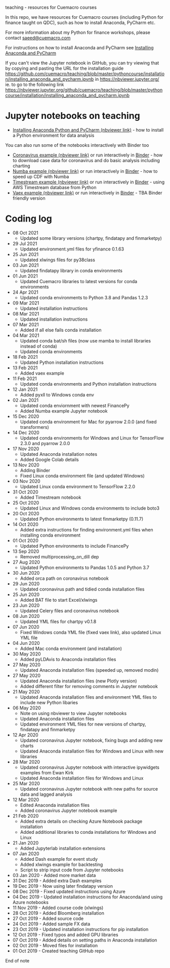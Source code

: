  teaching - resources for Cuemacro courses

In this repo, we have resources for Cuemacro courses (including Python for finance taught on QDC), such as how to install Anaconda, PyCharm etc.

For more information about my Python for finance workshops, please contact saeed@cuemacro.com

For instructions on how to install Anaconda and PyCharm see [Installing Anaconda and PyCharm](pythoncourse/installation/installing_anaconda_and_pycharm.ipynb)

If you can't view the Jupyter notebook in GitHub, you can try viewing that by copying and pasting the URL for the installation guide
https://github.com/cuemacro/teaching/blob/master/pythoncourse/installation/installing_anaconda_and_pycharm.ipynb
in https://nbviewer.jupyter.org/ ie. to go to the following link 
https://nbviewer.jupyter.org/github/cuemacro/teaching/blob/master/pythoncourse/installation/installing_anaconda_and_pycharm.ipynb

# Jupyter notebooks on teaching 

* [Installing Anaconda Python and PyCharm (nbviewer link)](https://nbviewer.jupyter.org/github/cuemacro/teaching/blob/master/pythoncourse/installation/installing_anaconda_and_pycharm.ipynb) - how to install a Python environment for data analysis

You can also run some of the notebooks interactively with Binder too

* [Coronavirus example (nbviewer link)](https://nbviewer.jupyter.org/github/cuemacro/teaching/blob/master/pythoncourse/notebooks/coronavirus_example.ipynb) or run interactively in [Binder](https://mybinder.org/v2/gh/cuemacro/teaching/master?filepath=pythoncourse/notebooks/coronavirus_example.ipynb) - how to download case data for coronavirus and do basic analysis including charting
* [Numba example (nbviewer link)](https://nbviewer.jupyter.org/github/cuemacro/teaching/blob/master/pythoncourse/notebooks/numba_example.ipynb) or run interactively in [Binder](https://mybinder.org/v2/gh/cuemacro/teaching/master?filepath=pythoncourse/notebooks/numba_example.ipynb) - how to speed up CDF with Numba
* [Timestream example (nbviewer link)](https://nbviewer.jupyter.org/github/cuemacro/teaching/blob/master/pythoncourse/notebooks/timestream_example.ipynb) or run interactively in [Binder](https://mybinder.org/v2/gh/cuemacro/teaching/master?filepath=pythoncourse/notebooks/timestream_example.ipynb) - using AWS Timestream database from Python
* [Vaex example (nbviewer link)](https://nbviewer.jupyter.org/github/cuemacro/teaching/blob/master/pythoncourse/notebooks/vaex_example.ipynb) or run interactively in [Binder](https://mybinder.org/v2/gh/cuemacro/teaching/master?filepath=pythoncourse/notebooks/timestream_example.ipynb) - TBA Binder friendly version

# Coding log

* 08 Oct 2021
  * Updated some library versions (chartpy, findatapy and finmarketpy)
* 29 Jul 2021
  * Updated environment.yml files for yfinance 0.1.63
* 25 Jun 2021
  * Updated xlwings files for py38class
* 03 Jun 2021
  * Updated findatapy library in conda environments
* 01 Jun 2021
  * Updated Cuemacro libraries to latest versions for conda environments
* 24 Apr 2021
  * Updated conda environments to Python 3.8 and Pandas 1.2.3
* 09 Mar 2021
  * Updated installation instructions
* 08 Mar 2021
  * Updated installation instructions
* 07 Mar 2021
  * Added if all else fails conda installation
* 04 Mar 2021
  * Updated conda bat/sh files (now use mamba to install libraries instead of conda)
  * Updated conda environments
* 18 Feb 2021
  * Updated Python installation instructions
* 13 Feb 2021
  * Added vaex example
* 11 Feb 2021
  * Updated conda environments and Python installation instructions
* 12 Jan 2021
  * Added pyxll to Windows conda env
* 02 Jan 2021
  * Updated conda enviornment with newest FinancePy
  * Added Numba example Jupyter notebook
* 15 Dec 2020
    * Updated conda environment for Mac for pyarrow 2.0.0 (and fixed transformers)
* 14 Dec 2020
    * Updated conda environments for Windows and Linux for TensorFlow 2.3.0 and pyarrow 2.0.0
* 17 Nov 2020
    * Updated Anaconda installation notes
    * Added Google Colab details
* 13 Nov 2020
    * Adding Binder
    * Fixed Linux conda environment file (and updated Windows)
* 03 Nov 2020
    * Updated Linux conda environment to TensorFlow 2.2.0
* 31 Oct 2020
    * Added Timestream notebook
* 25 Oct 2020
    * Updated Linux and Windows conda environments to include boto3
* 20 Oct 2020
    * Updated Python environments to latest finmarketpy (0.11.7)
* 14 Oct 2020
    * Added extra instructions for finding environment.yml files when installing conda environment
* 01 Oct 2020
    * Updated Python environments to include FinancePy
* 13 Sep 2020
    * Removed multiprocessing_on_dill dep
* 27 Aug 2020
    * Updated Python environments to Pandas 1.0.5 and Python 3.7
* 30 Jun 2020
    * Added orca path on coronavirus notebook
* 29 Jun 2020
    * Updated coronavirus path and tidied conda installation files
* 25 Jun 2020
    * Added BAT file to start Excel/xlwings
* 23 Jun 2020
    * Updated Celery files and coronavirus notebook
* 08 Jun 2020
    * Updated YML files for chartpy v0.1.8
* 07 Jun 2020
    * Fixed Windows conda YML file (fixed vaex link), also updated Linux YML file
* 04 Jun 2020
    * Added Mac conda environment (and installation)
* 30 May 2020
    * Added pyLDAvis to Anaconda installation files
* 27 May 2020
    * Updated Anaconda installation files (speeded up, removed modin)
* 27 May 2020
    * Updated Anaconda installation files (new Plotly version)
    * Added different filter for removing comments in Jupyter notebook
* 21 May 2020
    * Updated Anaconda installation files and environment YML files to include new Python libaries
* 06 May 2020
    * Note on using nbviewer to view Jupyter notebooks
    * Updated Anaconda installation files
    * Updated environment YML files for new versions of chartpy, findatapy and finmarketpy
* 12 Apr 2020
    * Updated coronavirus Jupyter notebook, fixing bugs and adding new charts
    * Updated Anaconda installation files for Windows and Linux with new libraries
* 28 Mar 2020
    * Updated coronavirus Jupyter notebook with interactive ipywidgets examples from Ewan Kirk
    * Updated Anaconda installation files for Windows and Linux
* 25 Mar 2020
    * Updated coronavirus Jupyter notebook with new paths for source data and lagged analysis
* 12 Mar 2020
    * Edited Anaconda installation files
    * Added coronavirus Jupyter notebook example
* 21 Feb 2020
    * Added extra details on checking Azure Notebook package installation
    * Added additional libraries to conda installations for Windows and Linux
* 21 Jan 2020
    * Added Jupyterlab installation extensions
* 07 Jan 2020 
    * Added Dash example for event study 
    * Added xlwings example for backtesting
    * Script to strip input code from Jupyter notebooks
* 03 Jan 2020 - Added more market data
* 31 Dec 2019 - Added extra Dash examples
* 19 Dec 2019 - Now using later findatapy version
* 08 Dec 2019 - Fixed updated instructions using Azure
* 04 Dec 2019 - Updated installation instructions for Anaconda/and using Azure notebooks
* 11 Nov 2019 - Added course code (xlwings)
* 28 Oct 2019 - Added Bloomberg installation
* 27 Oct 2019 - Added source code
* 24 Oct 2019 - Added sample FX data
* 23 Oct 2019 - Updated installation instructions for pip installation
* 12 Oct 2019 - Fixed typos and added GPU libraries
* 07 Oct 2019 - Added details on setting paths in Anaconda installation
* 02 Oct 2019 - Moved files for installation
* 01 Oct 2019 - Created teaching GitHub repo

End of note
